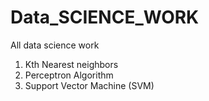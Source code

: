 # Data_SCIENCE_WORK
All data science work

1. Kth Nearest neighbors
2. Perceptron Algorithm
3. Support Vector Machine (SVM)
